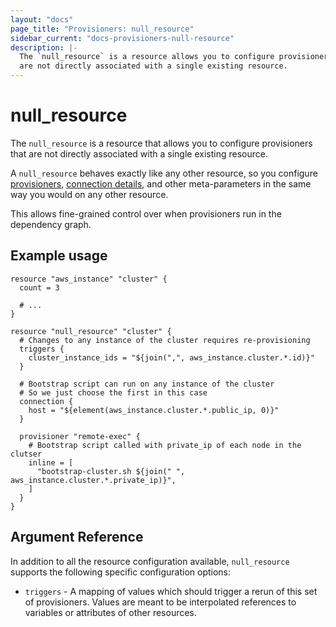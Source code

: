 ```yaml
---
layout: "docs"
page_title: "Provisioners: null_resource"
sidebar_current: "docs-provisioners-null-resource"
description: |-
  The `null_resource` is a resource allows you to configure provisioners that
  are not directly associated with a single existing resource.
---
```


# null\_resource

The `null_resource` is a resource that allows you to configure provisioners
that are not directly associated with a single existing resource.

A `null_resource` behaves exactly like any other resource, so you configure
[provisioners](/docs/provisioners/index.html), [connection
details](/docs/provisioners/connection.html), and other meta-parameters in the
same way you would on any other resource.

This allows fine-grained control over when provisioners run in the dependency
graph.

## Example usage

```hcl
resource "aws_instance" "cluster" {
  count = 3

  # ...
}

resource "null_resource" "cluster" {
  # Changes to any instance of the cluster requires re-provisioning
  triggers {
    cluster_instance_ids = "${join(",", aws_instance.cluster.*.id)}"
  }

  # Bootstrap script can run on any instance of the cluster
  # So we just choose the first in this case
  connection {
    host = "${element(aws_instance.cluster.*.public_ip, 0)}"
  }

  provisioner "remote-exec" {
    # Bootstrap script called with private_ip of each node in the clutser
    inline = [
      "bootstrap-cluster.sh ${join(" ", aws_instance.cluster.*.private_ip)}",
    ]
  }
}
```

## Argument Reference

In addition to all the resource configuration available, `null_resource` supports the following specific configuration options:

 * `triggers` - A mapping of values which should trigger a rerun of this set of
   provisioners. Values are meant to be interpolated references to variables or
   attributes of other resources.
